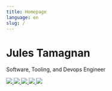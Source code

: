 ```yaml
---
title: Homepage
language: en
slug: /
---
```


# Jules Tamagnan

Software, Tooling, and Devops Engineer

<!-- [Posts](/posts/) &bull; [Categories](/categories/) &bull; [Tags](/tags/) -->

<!-- [Posts](/posts/) &bull; [Photos](/photos/) &bull; [About](/about) -->

<span class="icon-span">
  <a title="Posts" href="/posts"> <img class="icon" src="/posts3.png" /> </a>
  <a title="LinkedIn" href="https://linkedin.com/in/jtamagnan"> <img class="icon" src="/linkedin.png" /> </a>
  <a title="GitHub" href="https://github.com/jtamagnan"> <img class="icon" src="/github.png" /> </a>
  <a title="Resume" href="/Tamagnan_Jules_resume.pdf"> <img class="icon" src="/cv2.png" /> </a>
  <a title="Email" href="mailto:jtamagnan@gmail.com"> <img class="icon" src="/email.png" /> </a>
</span>
